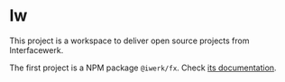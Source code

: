 

# Iw

This project is a workspace to deliver open source projects from Interfacewerk.

The first project is a NPM package `@iwerk/fx`. Check [its documentation](packages/fx/README.md).
